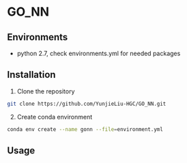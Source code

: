 # GO_NN
## Environments
* python 2.7, check environments.yml for needed packages

## Installation

1. Clone the repository 
  ```sh
  git clone https://github.com/YunjieLiu-HGC/GO_NN.git
  ```
2. Create conda environment
  ```sh
  conda env create --name gonn --file=environment.yml
  ```
## Usage
